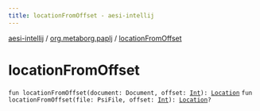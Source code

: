 ```yaml
---
title: locationFromOffset - aesi-intellij
---
```


[aesi-intellij](../index.html) / [org.metaborg.paplj](index.html) / [locationFromOffset](.)

# locationFromOffset

`fun locationFromOffset(document: Document, offset: `[`Int`](https://kotlinlang.org/api/latest/jvm/stdlib/kotlin/-int/index.html)`): `[`Location`](https://virtlink.com/aesi/aesi-java/com.virtlink.editorservices/-location/index.html)
`fun locationFromOffset(file: PsiFile, offset: `[`Int`](https://kotlinlang.org/api/latest/jvm/stdlib/kotlin/-int/index.html)`): `[`Location`](https://virtlink.com/aesi/aesi-java/com.virtlink.editorservices/-location/index.html)`?`